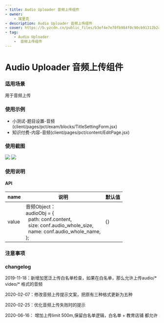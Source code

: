 ```yaml
---
- title: Audio Uploader 音频上传组件
- owner:
    - 埃里克
- description: Audio Uploader 音频上传组件
- cover: https://b.yzcdn.cn/public_files/b3ef4e7e70fb984f0c90cb91312b2aeb.png
- tag:
    - Audio Uploader
    -  音频上传组件
---
```


# Audio Uploader 音频上传组件

### 适用场景
用于音频上传

### 使用示例
* 小测试-题目设置-音频(client/pages/pct/exam/blocks/TitleSettingForm.jsx)
* 知识付费-内容-音频(client/pages/pct/content/EditPage.jsx)

### 使用截图
![](https://b.yzcdn.cn/public_files/b3ef4e7e70fb984f0c90cb91312b2aeb.png)
![](https://b.yzcdn.cn/public_files/2b33b9729f781b50022ea026977e8ff4.png)

### 使用说明
#### API
name | 说明 | 默认值
-|-|-
value | 音频Object：<br>audioObj = {<br>&nbsp;&nbsp;path: conf.content,<br>&nbsp;&nbsp;size: conf.audio_whole_size,<br>&nbsp;&nbsp;name: conf.audio_whole_name,<br>}; | {}

### 注意事项

### changelog
2019-11-18：新增加宽泛上传白名单检查，如果在白名单，那么允许上传audio/* video/* 格式的音频

2020-02-07：修改音频上传提示文案，把原有三种格式更新为五种

2020-02-25：优化音频上传失败时的提示

2020-06-16： 增加上传limit 500m,保留白名单逻辑，白名单 + 教育店铺 都允许